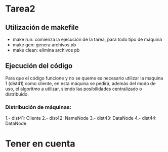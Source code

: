# Tarea2
## Utilización de makefile
- make run: comienza la ejecución de la tarea, para todo tipo de máquina
- make gen: genera archivos pb
- make clean: elimina archivos pb

## Ejecución del código
Para que el código funcione y no se queme es necesario utilizar la maquina 1
(dist41) como cliente, en esta máquina se pedirá, además del modo de uso, 
el algoritmo a utilizar, siendo las posibilidades centralizado o distribuido.

### Distribución de máquinas:

1.- dist41: Cliente
2.- dist42: NameNode
3.- dist43: DataNode
4.- dist44: DataNode

# Tener en cuenta
